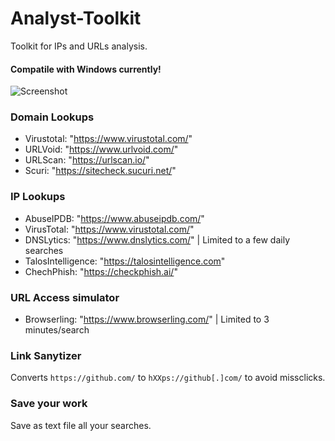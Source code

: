 # Analyst-Toolkit
Toolkit for IPs and URLs analysis.

#### Compatile with Windows currently!

![Screenshot]([http://url/to/img.png](https://i.ibb.co/54VcMsL/image.png))

### Domain Lookups
- Virustotal: "https://www.virustotal.com/"
- URLVoid: "https://www.urlvoid.com/"
- URLScan: "https://urlscan.io/"
- Scuri: "https://sitecheck.sucuri.net/"



### IP Lookups
- AbuseIPDB: "https://www.abuseipdb.com/"
- VirusTotal: "https://www.virustotal.com/"
- DNSLytics: "https://www.dnslytics.com/" | Limited to a few daily searches
- TalosIntelligence: "https://talosintelligence.com"
- ChechPhish: "https://checkphish.ai/"


### URL Access simulator
- Browserling: "https://www.browserling.com/" | Limited to 3 minutes/search


### Link Sanytizer 

Converts ```https://github.com/``` to ```hXXps://github[.]com/``` to avoid missclicks.

### Save your work

Save as text file all your searches.

